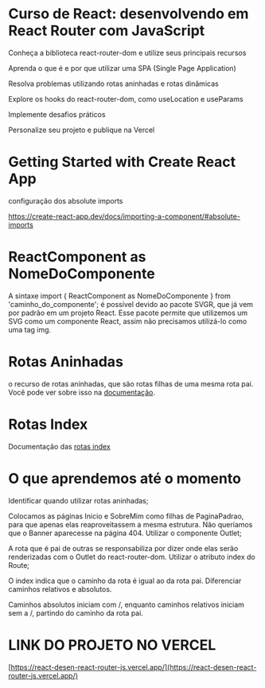 # Curso de React: desenvolvendo em React Router com JavaScript
Conheça a biblioteca react-router-dom e utilize seus principais recursos

Aprenda o que é e por que utilizar uma SPA (Single Page Application)

Resolva problemas utilizando rotas aninhadas e rotas dinâmicas

Explore os hooks do react-router-dom, como useLocation e useParams

Implemente desafios práticos

Personalize seu projeto e publique na Vercel


# Getting Started with Create React App
configuração dos absolute imports 

https://create-react-app.dev/docs/importing-a-component/#absolute-imports

# ReactComponent as NomeDoComponente 
A sintaxe import { ReactComponent as NomeDoComponente } from 'caminho_do_componente'; é possível devido ao pacote SVGR, que já vem por padrão em um projeto React. Esse pacote permite que utilizemos um SVG como um componente React, assim não precisamos utilizá-lo como uma tag img.

# Rotas Aninhadas
o recurso de rotas aninhadas, que são rotas filhas de uma mesma rota pai. Você pode ver sobre isso na [documentação](https://reactrouter.com/en/main/start/overview#nested-routes).

# Rotas Index
Documentação das [rotas index](https://reactrouter.com/en/main/start/concepts#index-routes)


# O que aprendemos até o momento
Identificar quando utilizar rotas aninhadas;

Colocamos as páginas Inicio e SobreMim como filhas de PaginaPadrao, para que apenas elas reaproveitassem a mesma estrutura. Não queríamos que o Banner aparecesse na página 404.
Utilizar o componente Outlet;

A rota que é pai de outras se responsabiliza por dizer onde elas serão renderizadas com o Outlet do react-router-dom.
Utilizar o atributo index do Route;

O index indica que o caminho da rota é igual ao da rota pai.
Diferenciar caminhos relativos e absolutos.

Caminhos absolutos iniciam com /, enquanto caminhos relativos iniciam sem a /, partindo do caminho da rota pai.


# LINK DO PROJETO NO VERCEL
[https://react-desen-react-router-js.vercel.app/](https://react-desen-react-router-js.vercel.app/)
